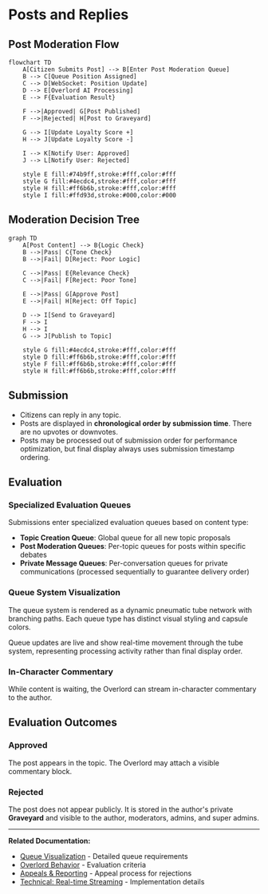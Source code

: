 # Posts and Replies

## Post Moderation Flow

```mermaid
flowchart TD
    A[Citizen Submits Post] --> B[Enter Post Moderation Queue]
    B --> C[Queue Position Assigned]
    C --> D[WebSocket: Position Update]
    D --> E[Overlord AI Processing]
    E --> F{Evaluation Result}
    
    F -->|Approved| G[Post Published]
    F -->|Rejected| H[Post to Graveyard]
    
    G --> I[Update Loyalty Score +]
    H --> J[Update Loyalty Score -]
    
    I --> K[Notify User: Approved]
    J --> L[Notify User: Rejected]
    
    style E fill:#74b9ff,stroke:#fff,color:#fff
    style G fill:#4ecdc4,stroke:#fff,color:#fff
    style H fill:#ff6b6b,stroke:#fff,color:#fff
    style I fill:#ffd93d,stroke:#000,color:#000
```

## Moderation Decision Tree

```mermaid
graph TD
    A[Post Content] --> B{Logic Check}
    B -->|Pass| C{Tone Check}
    B -->|Fail| D[Reject: Poor Logic]
    
    C -->|Pass| E{Relevance Check}
    C -->|Fail| F[Reject: Poor Tone]
    
    E -->|Pass| G[Approve Post]
    E -->|Fail| H[Reject: Off Topic]
    
    D --> I[Send to Graveyard]
    F --> I
    H --> I
    G --> J[Publish to Topic]
    
    style G fill:#4ecdc4,stroke:#fff,color:#fff
    style D fill:#ff6b6b,stroke:#fff,color:#fff
    style F fill:#ff6b6b,stroke:#fff,color:#fff
    style H fill:#ff6b6b,stroke:#fff,color:#fff
```

## Submission

- Citizens can reply in any topic.
- Posts are displayed in **chronological order by submission time**. There are no upvotes or downvotes.
- Posts may be processed out of submission order for performance optimization, but final display always uses submission timestamp ordering.

## Evaluation

### Specialized Evaluation Queues

Submissions enter specialized evaluation queues based on content type:

- **Topic Creation Queue**: Global queue for all new topic proposals
- **Post Moderation Queues**: Per-topic queues for posts within specific debates
- **Private Message Queues**: Per-conversation queues for private communications (processed sequentially to guarantee delivery order)

### Queue System Visualization

The queue system is rendered as a dynamic pneumatic tube network with branching paths. Each queue type has distinct visual styling and capsule colors.

Queue updates are live and show real-time movement through the tube system, representing processing activity rather than final display order.

### In-Character Commentary

While content is waiting, the Overlord can stream in-character commentary to the author.

## Evaluation Outcomes

### Approved
The post appears in the topic. The Overlord may attach a visible commentary block.

### Rejected
The post does not appear publicly. It is stored in the author's private **Graveyard** and visible to the author, moderators, admins, and super admins.

---

**Related Documentation:**
- [Queue Visualization](./16-queue-visualization.md) - Detailed queue requirements
- [Overlord Behavior](./09-overlord-behavior.md) - Evaluation criteria
- [Appeals & Reporting](./12-appeals-reporting.md) - Appeal process for rejections
- [Technical: Real-time Streaming](../technical-design/06-realtime-streaming.md) - Implementation details
